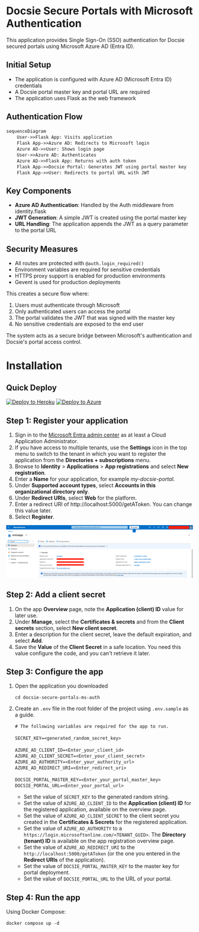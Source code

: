 # Docsie Secure Portals with Microsoft Authentication

This application provides Single Sign-On (SSO) authentication for Docsie secured portals using Microsoft  Azure AD (Entra ID).

## Initial Setup
- The application is configured with Azure AD (Microsoft Entra ID) credentials
- A Docsie portal master key and portal URL are required
- The application uses Flask as the web framework

## Authentication Flow
```mermaid
sequenceDiagram
    User->>Flask App: Visits application
    Flask App->>Azure AD: Redirects to Microsoft login
    Azure AD->>User: Shows login page
    User->>Azure AD: Authenticates
    Azure AD->>Flask App: Returns with auth token
    Flask App->>Docsie Portal: Generates JWT using portal master key
    Flask App->>User: Redirects to portal URL with JWT
```

## Key Components
- **Azure AD Authentication**: Handled by the Auth middleware from identity.flask
- **JWT Generation**: A simple JWT is created using the portal master key
- **URL Handling**: The application appends the JWT as a query parameter to the portal URL

## Security Measures
- All routes are protected with `@auth.login_required()`
- Environment variables are required for sensitive credentials
- HTTPS proxy support is enabled for production environments
- Gevent is used for production deployments

This creates a secure flow where:
1. Users must authenticate through Microsoft
2. Only authenticated users can access the portal
3. The portal validates the JWT that was signed with the master key
4. No sensitive credentials are exposed to the end user

The system acts as a secure bridge between Microsoft's authentication and Docsie's portal access control.

# Installation

## Quick Deploy
[![Deploy to Heroku](https://www.herokucdn.com/deploy/button.svg)](https://heroku.com/deploy)
[![Deploy to Azure](https://aka.ms/deploytoazurebutton)](https://portal.azure.com/#create/Microsoft.Template/uri/https%3A%2F%2Fraw.githubusercontent.com%2FYOUR_USERNAME%2FYOUR_REPO%2Fmain%2Fazuredeploy.json)

## Step 1: Register your application
1. Sign in to the [Microsoft Entra admin center](https://entra.microsoft.com/) as at least a Cloud Application Administrator.
2. If you have access to multiple tenants, use the **Settings** icon in the top menu to switch to the tenant in which you want to register the application from the **Directories + subscriptions** menu.
3. Browse to **Identity** > **Applications** > **App registrations** and select **New registration**.
4. Enter a **Name** for your application, for example _my-docsie-portal_.
5. Under **Supported account types**, select **Accounts in this organizational directory only**.
6. Under **Redirect URIs**, select **Web** for the platform.
7. Enter a redirect URI of http://localhost:5000/getAToken. You can change this value later.
8. Select **Register**.

![Application overview](media/entra-app-conf.png)

## Step 2: Add a client secret
1. On the app **Overview** page, note the **Application (client) ID** value for later use.
2. Under **Manage**, select the **Certificates & secrets** and from the **Client secrets** section, select **New client secret**.
3. Enter a description for the client secret, leave the default expiration, and select **Add**.
4. Save the **Value** of the **Client Secret** in a safe location. You need this value configure the code, and you can't retrieve it later.

## Step 3: Configure the app
1. Open the application you downloaded
    ```shell
    cd docsie-secure-portals-ms-auth
    ```
2. Create an `.env` file in the root folder of the project using `.env.sample` as a guide.
    
    ```env
    # The following variables are required for the app to run.
   
    SECRET_KEY=<generated_random_secret_key>
   
    AZURE_AD_CLIENT_ID=<Enter_your_client_id>
    AZURE_AD_CLIENT_SECRET=<Enter_your_client_secret>
    AZURE_AD_AUTHORITY=<Enter_your_authority_url>
    AZURE_AD_REDIRECT_URI=<Enter_redirect_uri>
   
    DOCSIE_PORTAL_MASTER_KEY=<Enter_your_portal_master_key>
    DOCSIE_PORTAL_URL=<Enter_your_portal_url>
    ```
   * Set the value of `SECRET_KEY` to the generated random string.
   * Set the value of `AZURE_AD_CLIENT_ID` to the **Application (client) ID** for the registered application, available on the overview page.
   * Set the value of `AZURE_AD_CLIENT_SECRET` to the client secret you created in the **Certificates & Secrets** for the registered application.
   * Set the value of `AZURE_AD_AUTHORITY` to a `https://login.microsoftonline.com/<TENANT_GUID>`. The **Directory (tenant) ID** is available on the app registration overview page.
   * Set the value of `AZURE_AD_REDIRECT_URI` to the `http://localhost:5000/getAToken` (or the one you entered in the **Redirect URIs** of the application). 
   * Set the value of `DOCSIE_PORTAL_MASTER_KEY` to the master key for portal deployment.
   * Set the value of `DOCSIE_PORTAL_URL` to the URL of your portal.

## Step 4: Run the app
Using Docker Compose:
```shell
docker compose up -d
```

